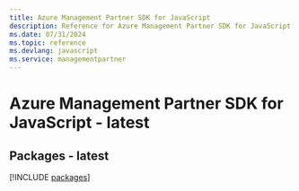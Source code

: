 ```yaml
---
title: Azure Management Partner SDK for JavaScript
description: Reference for Azure Management Partner SDK for JavaScript
ms.date: 07/31/2024
ms.topic: reference
ms.devlang: javascript
ms.service: managementpartner
---
```

# Azure Management Partner SDK for JavaScript - latest
## Packages - latest
[!INCLUDE [packages](management-partner-index.md)]